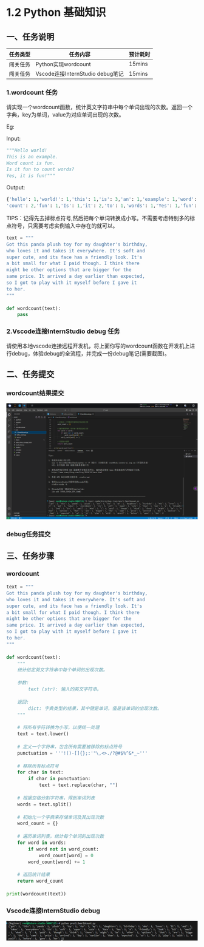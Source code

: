 # 1.2 Python 基础知识

## 一、任务说明

| 任务类型 | 任务内容 | 预计耗时 |
| --- |---| ---|
|闯关任务|Python实现wordcount| 15mins|
|闯关任务|Vscode连接InternStudio debug笔记| 15mins|

### 1.wordcount 任务

请实现一个wordcount函数，统计英文字符串中每个单词出现的次数。返回一个字典，key为单词，value为对应单词出现的次数。

Eg:

Input:

```python
"""Hello world!  
This is an example.  
Word count is fun.  
Is it fun to count words?  
Yes, it is fun!"""
```

Output:

```python
{'hello': 1,'world!': 1,'this': 1,'is': 3,'an': 1,'example': 1,'word': 1, 
'count': 2,'fun': 1,'Is': 1,'it': 2,'to': 1,'words': 1,'Yes': 1,'fun': 1  }
```

TIPS：记得先去掉标点符号,然后把每个单词转换成小写。不需要考虑特别多的标点符号，只需要考虑实例输入中存在的就可以。

```python
text = """
Got this panda plush toy for my daughter's birthday,
who loves it and takes it everywhere. It's soft and
super cute, and its face has a friendly look. It's
a bit small for what I paid though. I think there
might be other options that are bigger for the
same price. It arrived a day earlier than expected,
so I got to play with it myself before I gave it
to her.
"""

def wordcount(text):
    pass


```

### 2.Vscode连接InternStudio debug 任务

请使用本地vscode连接远程开发机，将上面你写的wordcount函数在开发机上进行debug，体验debug的全流程，并完成一份debug笔记(需要截图)。


## 二、任务提交

### wordcount结果提交
![alt text](image-18.png)

### debug任务提交

## 三、任务步骤

### wordcount

```python linenums="1"
text = """
Got this panda plush toy for my daughter's birthday,
who loves it and takes it everywhere. It's soft and
super cute, and its face has a friendly look. It's
a bit small for what I paid though. I think there
might be other options that are bigger for the
same price. It arrived a day earlier than expected,
so I got to play with it myself before I gave it
to her.
"""

def wordcount(text):
    """
    统计给定英文字符串中每个单词的出现次数。

    参数:
        text (str): 输入的英文字符串。

    返回:
        dict: 字典类型的结果，其中键是单词，值是该单词的出现次数。
    """

    # 将所有字符转换为小写，以便统一处理
    text = text.lower()

    # 定义一个字符串，包含所有需要被移除的标点符号
    punctuation = '''!()-[]{};:'"\,<>./?@#$%^&*_~'''

    # 移除所有标点符号
    for char in text:
        if char in punctuation:
            text = text.replace(char, "")

    # 根据空格分割字符串，得到单词列表
    words = text.split()

    # 初始化一个字典来存储单词及其出现次数
    word_count = {}

    # 遍历单词列表，统计每个单词的出现次数
    for word in words:
        if word not in word_count:
            word_count[word] = 0
        word_count[word] += 1

    # 返回统计结果
    return word_count

print(wordcount(text))
```

### Vscode连接InternStudio debug

![alt text](image-22.png)